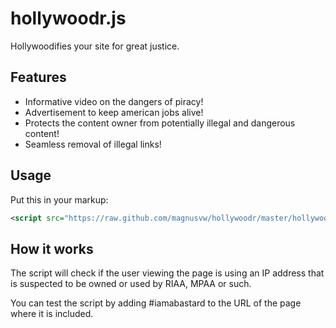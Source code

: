 hollywoodr.js
=============

Hollywoodifies your site for great justice.

Features
--------

- Informative video on the dangers of piracy!
- Advertisement to keep american jobs alive!
- Protects the content owner from potentially illegal and dangerous content!
- Seamless removal of illegal links!

Usage
-----

Put this in your markup:

```xml
<script src="https://raw.github.com/magnusvw/hollywoodr/master/hollywoodr.min.js"></script>
```

How it works
------------
The script will check if the user viewing the page is using an IP address that is suspected to be owned or used by RIAA, MPAA or such.

You can test the script by adding #iamabastard to the URL of the page where it is included.
